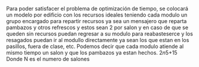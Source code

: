 Para poder satisfacer el problema de optimización de tiempo, se colocará un modelo por edificio con los recursos ideales teniendo cada modulo un grupo encargado para repartir recursos ya sea un mensajero que reparta pambazos y otros refrescos y estos sean 2 por salon y en caso de que se queden sin recursos puedan regresar a su modulo para reabasteserce y los resagados puedan ir al modullo directamente ya sean los que estan en los pasillos, fuera de clase, etc.
Podemos decir que cada modulo atiende al mismo tiempo un salon y que los pambazos ya estan hechos.
2*n*5+15
Donde N es el numero de salones